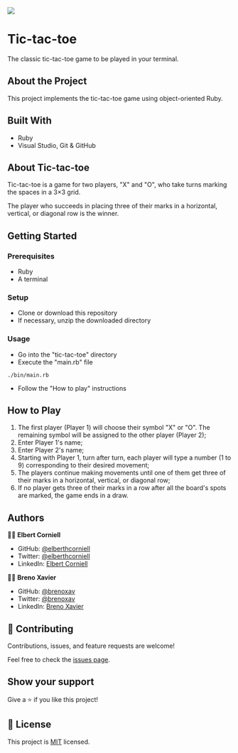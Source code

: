 
![](https://img.shields.io/badge/Microverse-blueviolet)


# Tic-tac-toe

The classic tic-tac-toe game to be played in your terminal.


## About the Project

This project implements the tic-tac-toe game using object-oriented Ruby.

## Built With

- Ruby
- Visual Studio, Git & GitHub

## About Tic-tac-toe

Tic-tac-toe is a game for two players, "X" and "O", who take turns marking the spaces in a 3×3 grid.

The player who succeeds in placing three of their marks in a horizontal, vertical, or diagonal row is the winner.

## Getting Started

### Prerequisites

- Ruby
- A terminal

### Setup

- Clone or download this repository
- If necessary, unzip the downloaded directory

### Usage

- Go into the "tic-tac-toe" directory
- Execute the "main.rb" file

```
./bin/main.rb
```

- Follow the "How to play" instructions

## How to Play

1. The first player (Player 1) will choose their symbol "X" or "O". The remaining symbol will be assigned to the other player (Player 2);
2. Enter Player 1's name;
3. Enter Player 2's name;
4. Starting with Player 1, turn after turn, each player will type a number (1 to 9) corresponding to their desired movement;
5. The players continue making movements until one of them get three of their marks in a horizontal, vertical, or diagonal row;
6. If no player gets three of their marks in a row after all the board's spots are marked, the game ends in a draw.

## Authors

👨‍💻 **Elbert Corniell**

- GitHub: [@elberthcorniell](https://github.com/elberthcorniell)
- Twitter: [@elberthcorniell](https://twitter.com/elberthcorniell)
- LinkedIn: [Elbert Corniell](https://www.linkedin.com/in/elbert-corniell-989183159/)


👨‍💻 **Breno Xavier**

- GitHub: [@brenoxav](https://github.com/brenoxav)
- Twitter: [@brenoxav](https://twitter.com/brenoxav)
- LinkedIn: [Breno Xavier](https://www.linkedin.com/in/brenoxav)


## 🤝 Contributing

Contributions, issues, and feature requests are welcome!

Feel free to check the [issues page](https://github.com/brenoxav/tic-tac-toe/issues).


## Show your support

Give a ⭐️ if you like this project!


## 📝 License

This project is [MIT](./LICENSE) licensed.